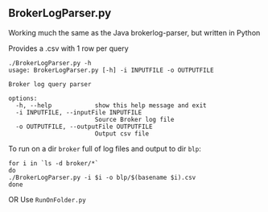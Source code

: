 ## BrokerLogParser.py

Working much the same as the Java brokerlog-parser, but written in Python

Provides a .csv with 1 row per query

```
./BrokerLogParser.py -h
usage: BrokerLogParser.py [-h] -i INPUTFILE -o OUTPUTFILE

Broker log query parser

options:
  -h, --help            show this help message and exit
  -i INPUTFILE, --inputFile INPUTFILE
                        Source Broker log file
  -o OUTPUTFILE, --outputFile OUTPUTFILE
                        Output csv file
```
To run on a dir `broker` full of log files and output to dir `blp`:
```
for i in `ls -d broker/*`
do
./BrokerLogParser.py -i $i -o blp/$(basename $i).csv
done
```

OR Use ```RunOnFolder.py```
